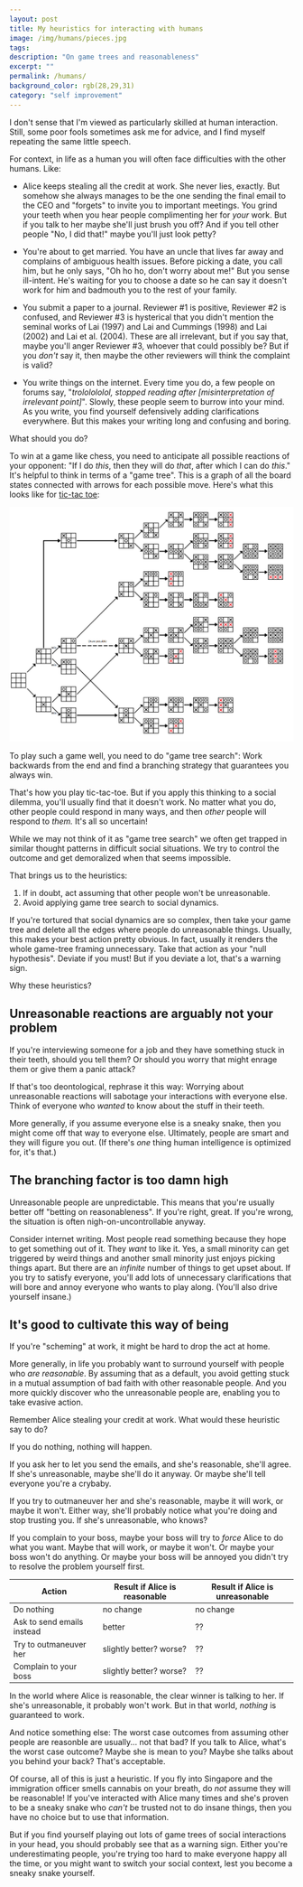 ```yaml
---
layout: post
title: My heuristics for interacting with humans
image: /img/humans/pieces.jpg
tags: 
description: "On game trees and reasonableness"
excerpt: ""
permalink: /humans/
background_color: rgb(28,29,31)
category: "self improvement"
---
```


I don't sense that I'm viewed as particularly skilled at human interaction. Still, some poor fools sometimes ask me for advice, and I find myself repeating the same little speech.

For context, in life as a human you will often face difficulties with the other humans. Like:

- Alice keeps stealing all the credit at work. She never lies, exactly. But somehow she always manages to be the one sending the final email to the CEO and "forgets" to invite you to important meetings. You grind your teeth when you hear people complimenting her for *your* work. But if you talk to her maybe she'll just brush you off? And if you tell other people "No, I did that!" maybe you'll just look petty?
  
- You're about to get married. You have an uncle that lives far away and complains of ambiguous health issues. Before picking a date, you call him, but he only says, "Oh ho ho, don't worry about me!" But you sense ill-intent. He's waiting for you to choose a date so he can say it doesn't work for him and badmouth you to the rest of your family.
  
- You submit a paper to a journal. Reviewer #1 is positive, Reviewer #2 is confused, and Reviewer #3 is hysterical that you didn't mention the seminal works of Lai (1997) and Lai and Cummings (1998) and Lai (2002) and Lai et al. (2004). These are all irrelevant, but if you say that, maybe you'll anger Reviewer #3, whoever that could possibly be? But if you *don't* say it, then maybe the other reviewers will think the complaint is valid?
  
- You write things on the internet. Every time you do, a few people on forums say, "*trololololol, stopped reading after [misinterpretation of irrelevant point]*". Slowly, these people seem to burrow into your mind. As you write, you find yourself defensively adding clarifications everywhere. But this makes your writing long and confusing and boring.
  

What should you do?

To win at a game like chess, you need to anticipate all possible reactions of your opponent: "If I do *this*, then they will do *that*, after which I can do *this*." It's helpful to think in terms of a "game tree". This is a graph of all the board states connected with arrows for each possible move. Here's what this looks like for [tic-tac toe](https://commons.wikimedia.org/wiki/File:Tic-tac-toe-full-game-tree-x-rational.png):

![tic tac toe game tree](/img/humans/game-tree.png)

To play such a game well, you need to do "game tree search": Work backwards from the end and find a branching strategy that guarantees you always win.

That's how you play tic-tac-toe. But if you apply this thinking to a social dilemma, you'll usually find that it doesn't work. No matter what you do, other people could respond in many ways, and then *other* people will respond to *them.* It's all so uncertain!

While we may not think of it as "game tree search" we often get trapped in similar thought patterns in difficult social situations. We try to control the outcome and get demoralized when that seems impossible.

That brings us to the heuristics:

1. If in doubt, act assuming that other people won't be unreasonable.
2. Avoid applying game tree search to social dynamics.

If you're tortured that social dynamics are so complex, then take your game tree and delete all the edges where people do unreasonable things. Usually, this makes your best action pretty obvious. In fact, usually it renders the whole game-tree framing unnecessary. Take that action as your "null hypothesis". Deviate if you must! But if you deviate a lot, that's a warning sign.

Why these heuristics?

## Unreasonable reactions are arguably not your problem

If you're interviewing someone for a job and they have something stuck in their teeth, should you tell them? Or should you worry that might enrage them or give them a panic attack?

If that's too deontological, rephrase it this way: Worrying about unreasonable reactions will sabotage your interactions with everyone else. Think of everyone who *wanted* to know about the stuff in their teeth.

More generally, if you assume everyone else is a sneaky snake, then you might come off that way to everyone else. Ultimately, people are smart and they will figure you out. (If there's *one* thing human intelligence is optimized for, it's that.)

## The branching factor is too damn high

Unreasonable people are unpredictable. This means that you're usually better off "betting on reasonableness". If you're right, great. If you're wrong, the situation is often nigh-on-uncontrollable anyway.

Consider internet writing. Most people read something because they hope to get something out of it. They *want* to like it. Yes, a small minority can get triggered by weird things and another small minority just enjoys picking things apart. But there are an *infinite* number of things to get upset about. If you try to satisfy everyone, you'll add lots of unnecessary clarifications that will bore and annoy everyone who wants to play along. (You'll also drive yourself insane.)

## It's good to cultivate this way of being

If you're "scheming" at work, it might be hard to drop the act at home.

More generally, in life you probably want to surround yourself with people who *are reasonable*. By assuming that as a default, you avoid getting stuck in a mutual assumption of bad faith with other reasonable people. And you more quickly discover who the unreasonable people are, enabling you to take evasive action.

Remember Alice stealing your credit at work. What would these heuristic say to do?

If you do nothing, nothing will happen.
  
If you ask her to let you send the emails, and she's reasonable, she'll agree. If she's unreasonable, maybe she'll do it anyway. Or maybe she'll tell everyone you're a crybaby.
  
If you try to outmaneuver her and she's reasonable, maybe it will work, or maybe it won't. Either way, she'll probably notice what you're doing and stop trusting you. If she's unreasonable, who knows?
  
If you complain to your boss, maybe your boss will try to *force* Alice to do what you want. Maybe that will work, or maybe it won't. Or maybe your boss won't do anything. Or maybe your boss will be annoyed you didn't try to resolve the problem yourself first.
  

| Action | Result if Alice is reasonable | Result if Alice is unreasonable |
| --- | --- | --- |
| Do nothing | no change | no change |
| Ask to send emails instead | better | ??  |
| Try to outmaneuver her | slightly better? worse? | ??  |
| Complain to your boss | slightly better? worse? | ??  |

In the world where Alice is reasonable, the clear winner is talking to her. If she's unreasonable, it probably won't work. But in that world, *nothing* is guaranteed to work.

And notice something else: The worst case outcomes from assuming other people are reasonble are usually... not that bad? If you talk to Alice, what's the worst case outcome? Maybe she is mean to you? Maybe she talks about you behind your back? That's acceptable.

Of course, all of this is just a heuristic. If you fly into Singapore and the immigration officer smells cannabis on your breath, do *not* assume they will be reasonable! If you've interacted with Alice many times and she's proven to be a sneaky snake who *can't* be trusted not to do insane things, then you have no choice but to use that information.

But if you find yourself playing out lots of game trees of social interactions in your head, you should probably see that as a warning sign. Either you're underestimating people, you're trying too hard to make everyone happy all the time, or you might want to switch your social context, lest you become a sneaky snake yourself.
